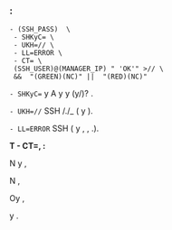  ### :

 ```
 - (SSH_PASS)  \
  - SHKyC= \
  - UKH=// \
  - LL=ERROR \
  - CT= \
  (SSH_USER)@(MANAGER_IP) " 'OK'" >// \
  &&  "(GREEN)(NC)" ||  "(RED)(NC)"

```
`- SHKyC=`
     y  A y  y     (y/)?   .

`- UKH=//`
  SSH       /./_ (     y ).

`- LL=ERROR`
   SSH    ( y    , , .).

**T  - CT=,  :**

N  y ,

N   ,

Oy  ,

 y   .
